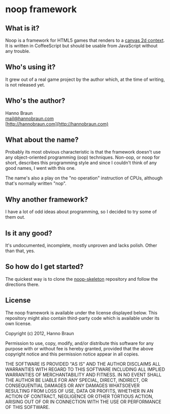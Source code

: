 # noop framework

## What is it?

Noop is a framework for HTML5 games that renders to a
[canvas 2d context](http://www.w3.org/TR/2dcontext/). It is written in
CoffeeScript but should be usable from JavaScript without any trouble.


## Who's using it?

It grew out of a real game project by the author which, at the time of writing,
is not released yet.


## Who's the author?

Hanno Braun<br/>
[mail@hannobraun.com](mailto:mail@hannobraun.com)<br/>
[http://hannobraun.com](http://hannobraun.com)<br/>


## What about the name?

Probably its most obvious characteristic is that the framework doesn't use any
object-oriented programming (oop) techniques. Non-oop, or noop for short,
describes this programming style and since I couldn't think of any good names, I
went with this one.

The name's also a play on the "no operation" instruction of CPUs, although
that's normally written "nop".


## Why another framework?

I have a lot of odd ideas about programming, so I decided to try some of them
out.


## Is it any good?

It's undocumented, incomplete, mostly unproven and lacks polish. Other than
that, yes.


## So how do I get started?

The quickest way is to clone the
[noop-skeleton](https://github.com/hbraun/noop-skeleton) repository and follow
the directions there.


## License

The noop framework is available under the license displayed below. This
repository might also contain third-party code which is available under its own
license.

Copyright (c) 2012, Hanno Braun

Permission to use, copy, modify, and/or distribute this software for any purpose
with or without fee is hereby granted, provided that the above copyright notice
and this permission notice appear in all copies.

THE SOFTWARE IS PROVIDED "AS IS" AND THE AUTHOR DISCLAIMS ALL WARRANTIES WITH
REGARD TO THIS SOFTWARE INCLUDING ALL IMPLIED WARRANTIES OF MERCHANTABILITY AND
FITNESS. IN NO EVENT SHALL THE AUTHOR BE LIABLE FOR ANY SPECIAL, DIRECT,
INDIRECT, OR CONSEQUENTIAL DAMAGES OR ANY DAMAGES WHATSOEVER RESULTING FROM LOSS
OF USE, DATA OR PROFITS, WHETHER IN AN ACTION OF CONTRACT, NEGLIGENCE OR OTHER
TORTIOUS ACTION, ARISING OUT OF OR IN CONNECTION WITH THE USE OR PERFORMANCE OF
THIS SOFTWARE.
